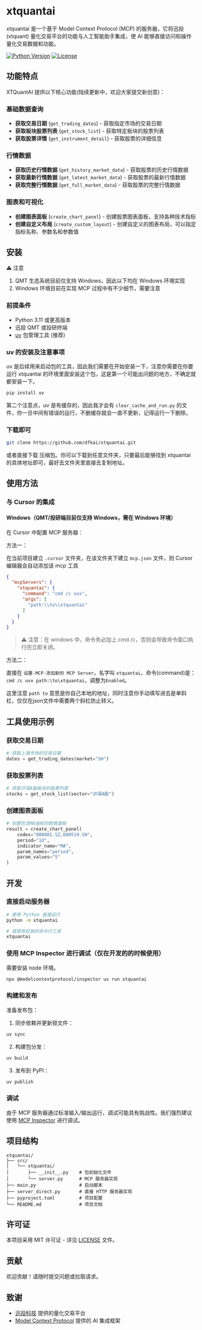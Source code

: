 # xtquantai

xtquantai 是一个基于 Model Context Protocol (MCP) 的服务器，它将迅投 (xtquant) 量化交易平台的功能与人工智能助手集成，使 AI 能够直接访问和操作量化交易数据和功能。

[![Python Version](https://img.shields.io/badge/python-3.11+-blue.svg)](https://www.python.org/downloads/)
[![License](https://img.shields.io/badge/license-MIT-green.svg)](LICENSE)

## 功能特点

XTQuantAI 提供以下核心功能(陆续更新中，欢迎大家提交新创意)：

### 基础数据查询
- **获取交易日期** (`get_trading_dates`) - 获取指定市场的交易日期
- **获取板块股票列表** (`get_stock_list`) - 获取特定板块的股票列表
- **获取股票详情** (`get_instrument_detail`) - 获取股票的详细信息

### 行情数据
- **获取历史行情数据** (`get_history_market_data`) - 获取股票的历史行情数据
- **获取最新行情数据** (`get_latest_market_data`) - 获取股票的最新行情数据
- **获取完整行情数据** (`get_full_market_data`) - 获取股票的完整行情数据

### 图表和可视化
- **创建图表面板** (`create_chart_panel`) - 创建股票图表面板，支持各种技术指标
- **创建自定义布局** (`create_custom_layout`) - 创建自定义的图表布局，可以指定指标名称、参数名和参数值

## 安装

⚠️ 注意
1. QMT 生态系统目前仅支持 Windows，因此以下均在 Windows 环境实现
2. Windows 环境目前在实现 MCP 过程中有不少细节，需要注意

### 前提条件
- Python 3.11 或更高版本
- 迅投 QMT 或投研终端
- [uv](https://github.com/astral-sh/uv) 包管理工具 (推荐)

### uv 的安装及注意事项

uv 是后续用来启动包的工具，因此我们需要在开始安装一下，注意你需要在你要运行 xtquantai 的环境里面安装这个包，这是第一个可能出问题的地方，不确定就都安装一下。

```python
pip install uv
```
第二个注意点，uv 是有缓存的，因此我才会有 `clear_cache_and_run.py` 的文件，你一旦中间有错误的运行，不删缓存就会一直不更新，记得运行一下删除。


### 下载即可
```bash
git clone https://github.com/dfkai/xtquantai.git
```

或者直接下载 压缩包。你可以下载到任意文件夹，只要最后能够找到 xtquantai 的具体地址即可，最好去文件夹里直接去复制地址。

## 使用方法

### 与 Cursor 的集成

#### Windows（QMT/投研端目前仅支持 Windows，需在 Windows 环境）

在 Cursor 中配置 MCP 服务器：

方法一：

在当前项目建立 `.cursor` 文件夹，在该文件夹下建立 `mcp.json` 文件，则 Cursor 编辑器会自动添加该 mcp 工具

```json
{
  "mcpServers": {
    "xtquantai": {
      "command": "cmd /c uvx",
      "args": [
        "path:\\to\\xtquantai"
      ]
    }
  }
}
```

> ⚠️ 注意：在 windows 中，命令务必加上 cmd /c，否则会导致命令窗口执行完立即关闭。

方法二：

直接在 `设置-MCP-添加新的 MCP Server`，名字叫 `xtquantai`，命令(command)是：`cmd /c uvx path:\to\xtquantai`，调整为`Enabled`。

这里注意 `path to` 意思是你自己本地的地址，同时注意你手动填写进去是单斜杠，仅仅在json文件中需要两个斜杠防止转义。

## 工具使用示例

### 获取交易日期
```python
# 获取上海市场的交易日期
dates = get_trading_dates(market="SH")
```

### 获取股票列表
```python
# 获取沪深A股板块的股票列表
stocks = get_stock_list(sector="沪深A股")
```

### 创建图表面板
```python
# 创建包含MA指标的图表面板
result = create_chart_panel(
    codes="000001.SZ,600519.SH",
    period="1d",
    indicator_name="MA",
    param_names="period",
    param_values="5"
)
```

## 开发

### 直接启动服务器
```bash
# 使用 Python 直接运行
python -m xtquantai

# 或使用安装的命令行工具
xtquantai
```

### 使用 MCP Inspector 进行调试（仅在开发的的时候使用）

需要安装 node 环境。
```bash
npx @modelcontextprotocol/inspector uv run xtquantai
```

### 构建和发布

准备发布包：

1. 同步依赖并更新锁文件：
```bash
uv sync
```

2. 构建包分发：
```bash
uv build
```

3. 发布到 PyPI：
```bash
uv publish
```

### 调试

由于 MCP 服务器通过标准输入/输出运行，调试可能具有挑战性。我们强烈建议使用 [MCP Inspector](https://github.com/modelcontextprotocol/inspector) 进行调试。

## 项目结构

```
xtquantai/
├── src/
│   └── xtquantai/
│       ├── __init__.py    # 包初始化文件
│       └── server.py      # MCP 服务器实现
├── main.py                # 启动脚本
├── server_direct.py       # 直接 HTTP 服务器实现
├── pyproject.toml         # 项目配置
└── README.md              # 项目文档
```

## 许可证

本项目采用 MIT 许可证 - 详见 [LICENSE](LICENSE) 文件。

## 贡献

欢迎贡献！请随时提交问题或拉取请求。

## 致谢

- [迅投科技](https://www.thinktrader.net/) 提供的量化交易平台
- [Model Context Protocol](https://modelcontextprotocol.io/) 提供的 AI 集成框架